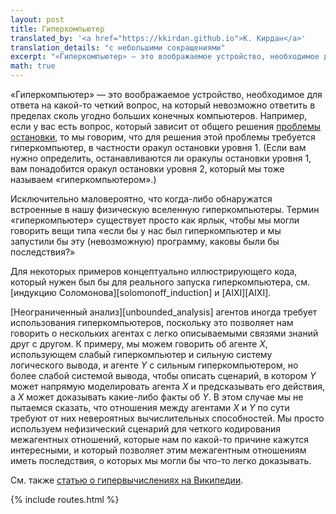 ```yaml
---
layout: post
title: Гиперкомпьютер
translated_by: '<a href="https://kkirdan.github.io">К. Кирдан</a>'
translation_details: "с небольшими сокращениями"
excerpt: "«Гиперкомпьютер» — это воображаемое устройство, необходимое для ответа на какой-то четкий вопрос, на который невозможно ответить в пределах сколь угодно больших конечных компьютеров. Например, если у вас есть вопрос, который зависит от общего решения проблемы остановки, то мы говорим, что для решения этой проблемы требуется гиперкомпьютер, в частности оракул остановки уровня 1."
math: true
---
```

«Гиперкомпьютер» — это воображаемое устройство, необходимое для ответа на какой-то четкий вопрос, на который невозможно ответить в пределах сколь угодно больших конечных компьютеров. Например, если у вас есть вопрос, который зависит от общего решения [проблемы остановки](https://ru.wikipedia.org/wiki/%D0%9F%D1%80%D0%BE%D0%B1%D0%BB%D0%B5%D0%BC%D0%B0_%D0%BE%D1%81%D1%82%D0%B0%D0%BD%D0%BE%D0%B2%D0%BA%D0%B8), то мы говорим, что для решения этой проблемы требуется гиперкомпьютер, в частности оракул остановки уровня 1. (Если вам нужно определить, останавливаются ли оракулы остановки уровня 1, вам понадобится оракул остановки уровня 2, который мы тоже называем «гиперкомпьютером».)

Исключительно маловероятно, что когда-либо обнаружатся встроенные в нашу физическую вселенную гиперкомпьютеры. Термин «гиперкомпьютер» существует просто как ярлык, чтобы мы могли говорить вещи типа «если бы у нас был гиперкомпьютер и мы запустили бы эту (невозможную) программу, каковы были бы последствия?»

Для некоторых примеров концептуально иллюстрирующего кода, который нужен был бы для реального запуска гиперкомпьютера, см. [индукцию Соломонова][solomonoff_induction] и [AIXI][AIXI].

[Неограниченный анализ][unbounded_analysis] агентов иногда требует использования гиперкомпьютеров, поскольку это позволяет нам говорить о нескольких агентах с легко описываемыми связями знаний друг с другом. К примеру, мы можем говорить об агенте $X$, использующем слабый гиперкомпьютер и сильную систему логического вывода, и агенте $Y$ с сильным гиперкомпьютером, но более слабой системой вывода, чтобы описать сценарий, в котором $Y$ может напрямую моделировать агента $X$ и предсказывать его действия, а $X$ может доказывать какие-либо факты об $Y$. В этом случае мы не пытаемся сказать, что отношения между агентами $X$ и $Y$ по сути требуют от них невероятных вычислительных способностей. Мы просто используем нефизический сценарий для четкого кодирования межагентных отношений, которые нам по какой-то причине кажутся интересными, и который позволяет этим межагентным отношениям иметь последствия, о которых мы могли бы что-то легко доказывать.

См. также [статью о гипервычислениях на Википедии](https://ru.wikipedia.org/wiki/%D0%A1%D0%B2%D0%B5%D1%80%D1%85%D1%82%D1%8C%D1%8E%D1%80%D0%B8%D0%BD%D0%B3%D0%BE%D0%B2%D1%8B%D0%B5_%D0%B2%D1%8B%D1%87%D0%B8%D1%81%D0%BB%D0%B5%D0%BD%D0%B8%D1%8F).

{% include routes.html %}
